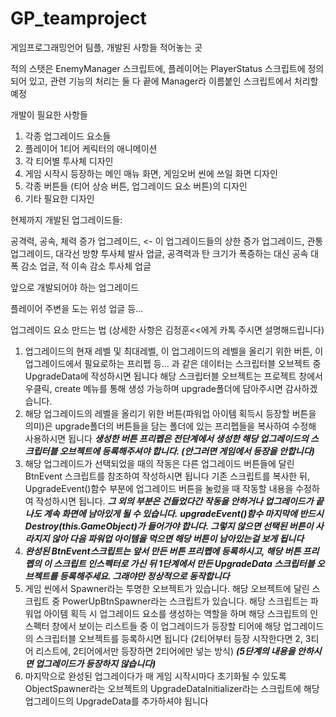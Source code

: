 # GP_teamproject
게임프로그래밍언어 팀플, 개발된 사항들 적어놓는 곳

적의 스탯은 EnemyManager 스크립트에, 플레이어는 PlayerStatus 스크립트에 정의되어 있고, 
관련 기능의 처리는 둘 다 끝에 Manager라 이름붙인 스크립트에서 처리할 예정

개발이 필요한 사항들

1. 각종 업그레이드 요소들
2. 플레이어 1티어 케릭터의 애니메이션
4. 각 티어별 투사체 디자인
5. 게임 시작시 등장하는 메인 매뉴 화면, 게임오버 씬에 쓰일 화면 디자인
6. 각종 버튼들 (티어 상승 버튼, 업그레이드 요소 버튼)의 디자인
7. 기타 필요한 디자인


현제까지 개발된 업그레이드들:

공격력, 공속, 체력 증가 업그레이드, <- 이 업그레이드들의 상한 증가 업그레이드, 관통 업그레이드, 대각선 방향 투사체 발사 업글, 공격력과 탄 크기가 폭증하는 대신 공속 대폭 감소 업글, 적 이속 감소 투사체 업글

앞으로 개발되어야 하는 업그레이드

플레이어 주변을 도는 위성 업글 등...  


업그레이드 요소 만드는 법 (상세한 사항은 김정훈<<에게 카톡 주시면 설명해드립니다)
1. 업그레이드의 현재 레벨 및 최대레벨, 이 업그레이드의 레벨을 올리기 위한 버튼, 이 업그레이드에서 필요로하는 프리펩 등... 과 같은 데이터는 스크립터블 오브젝트 중 UpgradeData에 작성하시면 됩니다
  해당 스크립터블 오브젝트는 프로젝트 창에서 우클릭, create 메뉴를 통해 생성 가능하며 upgrade폴더에 담아주시면 감사하겠습니다.
2.  해당 업그레이드의 레벨을 올리기 위한 버튼(파워업 아이템 획득시 등장할 버튼을 의미)은 upgrade폴더의 버튼들을 담는 폴더에 있는 프리펩들을 복사하여 수정해 사용하시면 됩니다
    ***생성한 버튼 프리펩은 전단계에서 생성한 해당 업그레이드의 스크립터블 오브젝트에 등록해주셔야 합니다. (안그러면 게임에서 등장을 안합니다)***
3. 해당 업그레이드가 선택되었을 때의 작동은 다른 업그레이드 버튼들에 달린 BtnEvent 스크립트를 참조하여 작성하시면 됩니다
    기존 스크립트를 복사한 뒤, UpgradeEvent()함수 부분에 업그레이드 버튼을 눌렀을 때 작동할 내용을 수정하여 작성하시면 됩니다. ***그 외의 부분은 건들었다간 작동을 안하거나 업그레이드가 끝나도 계속 화면에 남아있게 될 수 있습니다.***
   ***upgradeEvent()함수 마지막에 반드시 Destroy(this.GameObject)가 들어가야 합니다. 그렇지 않으면 선택된 버튼이 사라지지 않아 다음 파워업 아이템을 먹으면 해당 버튼이 남아있는걸 보게 됩니다*** 
4. ***완성된 BtnEvent스크립트는 앞서 만든 버튼 프리펩에 등록하시고, 해당 버튼 프리펩의 이 스크립트 인스펙터로 가신 뒤 1단계에서 만든 UpgradeData 스크립터블 오브젝트를 등록해주세요. 그래야만 정상적으로 동작합니다***
5. 게임 씬에서 Spawner라는 투명한 오브젝트가 있습니다. 해당 오브젝트에 달린 스크립트 중 PowerUpBtnSpawner라는 스크립트가 있습니다. 해당 스크립트는 파워업 아이템 획득 시 업그레이드 요소를 생성하는 역할을 하며
   해당 스크립트의 인스펙터 창에서 보이는 리스트들 중 이 업그레이드가 등장할 티어에 해당 업그레이드의 스크립터블 오브젝트를 등록하시면 됩니다 (2티어부터 등장 시작한다면 2, 3티어 리스트에, 2티어에서만 등장하면 2티어에만 넣는 방식)
   ***(5단계의 내용을 안하시면 업그레이드가 등장하지 않습니다)***
6. 마지막으로 완성된 업그레이다가 매 게임 시작시마다 초기화될 수 있도록 ObjectSpawner라는 오브젝트의 UpgradeDataInitializer라는 스크립트에 해당 업그레이드의 UpgradeData를 추가하셔야 됩니다   
